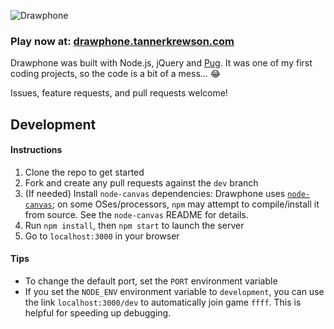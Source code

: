![Drawphone](https://i.imgur.com/UDwA90p.png)

### Play now at: [drawphone.tannerkrewson.com](https://drawphone.tannerkrewson.com/)

Drawphone was built with Node.js, jQuery and [Pug](https://github.com/pugjs/pug). It was one of my first coding projects, so the code is a bit of a mess... 😂

Issues, feature requests, and pull requests welcome!

## Development

#### Instructions

1. Clone the repo to get started
2. Fork and create any pull requests against the `dev` branch
3. (If needed) Install `node-canvas` dependencies: Drawphone uses [`node-canvas`](https://github.com/Automattic/node-canvas); on some OSes/processors, `npm` may attempt to compile/install it from source. See the `node-canvas` README for details.
4. Run `npm install`, then `npm start` to launch the server
5. Go to `localhost:3000` in your browser

#### Tips

-   To change the default port, set the `PORT` environment variable
-   If you set the `NODE_ENV` environment variable to `development`, you can use the link `localhost:3000/dev` to automatically join game `ffff`. This is helpful for speeding up debugging.
